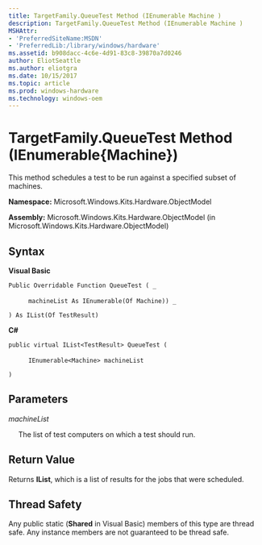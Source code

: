 ```yaml
---
title: TargetFamily.QueueTest Method (IEnumerable Machine )
description: TargetFamily.QueueTest Method (IEnumerable Machine )
MSHAttr:
- 'PreferredSiteName:MSDN'
- 'PreferredLib:/library/windows/hardware'
ms.assetid: b908dacc-4c6e-4d91-83c8-39870a7d0246
author: EliotSeattle
ms.author: eliotgra
ms.date: 10/15/2017
ms.topic: article
ms.prod: windows-hardware
ms.technology: windows-oem
---
```


# TargetFamily.QueueTest Method (IEnumerable{Machine})


This method schedules a test to be run against a specified subset of machines.

**Namespace:** Microsoft.Windows.Kits.Hardware.ObjectModel

**Assembly:** Microsoft.Windows.Kits.Hardware.ObjectModel (in Microsoft.Windows.Kits.Hardware.ObjectModel)

## <span id="Syntax"></span><span id="syntax"></span><span id="SYNTAX"></span>Syntax


**Visual Basic**

`Public Overridable Function QueueTest ( _`

          `machineList As IEnumerable(Of Machine)) _`

`) As IList(Of TestResult)`

**C#**

`public virtual IList<TestResult> QueueTest (`

          `IEnumerable<Machine> machineList`

`)`

## <span id="Parameters"></span><span id="parameters"></span><span id="PARAMETERS"></span>Parameters


*machineList*

     The list of test computers on which a test should run.

## <span id="Return_Value"></span><span id="return_value"></span><span id="RETURN_VALUE"></span>Return Value


Returns **IList**, which is a list of results for the jobs that were scheduled.

## <span id="Thread_Safety"></span><span id="thread_safety"></span><span id="THREAD_SAFETY"></span>Thread Safety


Any public static (**Shared** in Visual Basic) members of this type are thread safe. Any instance members are not guaranteed to be thread safe.

 

 






